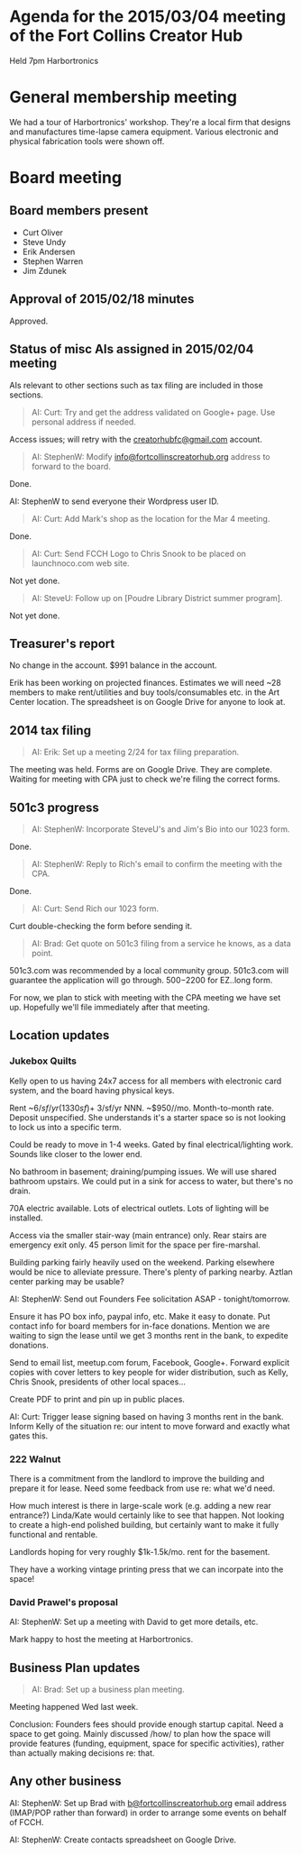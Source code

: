 # Agenda for the 2015/03/04 meeting of the Fort Collins Creator Hub

Held 7pm Harbortronics

# General membership meeting

We had a tour of Harbortronics' workshop. They're a local firm that designs
and manufactures time-lapse camera equipment. Various electronic and physical
fabrication tools were shown off.

# Board meeting

## Board members present

- Curt Oliver
- Steve Undy
- Erik Andersen
- Stephen Warren
- Jim Zdunek

## Approval of 2015/02/18 minutes

Approved.

## Status of misc AIs assigned in 2015/02/04 meeting

AIs relevant to other sections such as tax filing are included in those
sections.

> AI: Curt: Try and get the address validated on Google+ page. Use personal
> address if needed.

Access issues; will retry with the creatorhubfc@gmail.com account.

> AI: StephenW: Modify info@fortcollinscreatorhub.org address to forward to
> the board. 

Done.

AI: StephenW to send everyone their Wordpress user ID.

> AI: Curt: Add Mark's shop as the location for the Mar 4 meeting.

Done.

> AI: Curt: Send FCCH Logo to Chris Snook to be placed on launchnoco.com web
> site.

Not yet done.

> AI: SteveU: Follow up on [Poudre Library District summer program].

Not yet done.

## Treasurer's report

No change in the account. $991 balance in the account.

Erik has been working on projected finances. Estimates we will need ~28
members to make rent/utilities and buy tools/consumables etc. in the
Art Center location. The spreadsheet is on Google Drive for anyone to
look at.

## 2014 tax filing

> AI: Erik: Set up a meeting 2/24 for tax filing preparation.

The meeting was held. Forms are on Google Drive. They are complete. Waiting
for meeting with CPA just to check we're filing the correct forms.

## 501c3 progress

> AI: StephenW: Incorporate SteveU's and Jim's Bio into our 1023 form.

Done.

> AI: StephenW: Reply to Rich's email to confirm the meeting with the CPA.

Done.

> AI: Curt: Send Rich our 1023 form.

Curt double-checking the form before sending it.

> AI: Brad: Get quote on 501c3 filing from a service he knows, as a data point.

501c3.com was recommended by a local community group. 501c3.com will guarantee
the application will go through. $500-$2200 for EZ..long form.

For now, we plan to stick with meeting with the CPA meeting we have set up.
Hopefully we'll file immediately after that meeting.

## Location updates

### Jukebox Quilts

Kelly open to us having 24x7 access for all members with electronic card
system, and the board having physical keys.

Rent ~$6/sf/yr (1330sf) + ~$3/sf/yr NNN. ~$950//mo. Month-to-month rate.
Deposit unspecified. She understands it's a starter space so is not looking
to lock us into a specific term.

Could be ready to move in 1-4 weeks. Gated by final electrical/lighting work.
Sounds like closer to the lower end.

No bathroom in basement; draining/pumping issues. We will use shared bathroom
upstairs. We could put in a sink for access to water, but there's no drain.

70A electric available. Lots of electrical outlets. Lots of lighting will be
installed.

Access via the smaller stair-way (main entrance) only. Rear stairs are
emergency exit only. 45 person limit for the space per fire-marshal.

Building parking fairly heavily used on the weekend. Parking elsewhere would
be nice to alleviate pressure. There's plenty of parking nearby. Aztlan center
parking may be usable?

AI: StephenW: Send out Founders Fee solicitation ASAP - tonight/tomorrow.

Ensure it has PO box info, paypal info, etc. Make it easy to donate. Put
contact info for board members for in-face donations. Mention we are waiting
to sign the lease until we get 3 months rent in the bank, to expedite
donations.

Send to email list, meetup.com forum, Facebook, Google+.
Forward explicit copies with cover letters to key people for wider
distribution, such as Kelly, Chris Snook, presidents of other local spaces...

Create PDF to print and pin up in public places.

AI: Curt: Trigger lease signing based on having 3 months rent in the bank.
Inform Kelly of the situation re: our intent to move forward and exactly what
gates this.

### 222 Walnut

There is a commitment from the landlord to improve the building and prepare
it for lease. Need some feedback from use re: what we'd need.

How much interest is there in large-scale work (e.g. adding a new rear
entrance?) Linda/Kate would certainly like to see that happen. Not looking to
create a high-end polished building, but certainly want to make it fully
functional and rentable.

Landlords hoping for very roughly $1k-1.5k/mo. rent for the basement.

They have a working vintage printing press that we can incorpate into the
space!

### David Prawel's proposal

AI: StephenW: Set up a meeting with David to get more details, etc.

Mark happy to host the meeting at Harbortronics.

## Business Plan updates

> AI: Brad: Set up a business plan meeting.

Meeting happened Wed last week.

Conclusion: Founders fees should provide enough startup capital. Need a
space to get going. Mainly discussed /how/ to plan how the space will provide
features (funding, equipment, space for specific activities), rather than
actually making decisions re: that.

## Any other business

AI: StephenW: Set up Brad with b@fortcollinscreatorhub.org email address
(IMAP/POP rather than forward) in order to arrange some events on behalf of
FCCH.

AI: StephenW: Create contacts spreadsheet on Google Drive.
